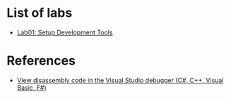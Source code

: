 # List of labs
- [Lab01: Setup Development Tools](./lab01/README.md)




# References
- [View disassembly code in the Visual Studio debugger (C#, C++, Visual Basic, F#)](https://learn.microsoft.com/en-us/visualstudio/debugger/how-to-use-the-disassembly-window?view=vs-2022)